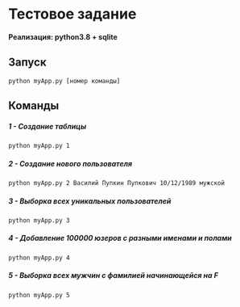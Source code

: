 # Тестовое задание

#### Реализация: python3.8 + sqlite

## Запуск

    python myApp.py [номер команды]

## Команды

##### 1 - Создание таблицы
    python myApp.py 1

##### 2 - Создание нового пользователя
    python myApp.py 2 Василий Пупкин Пупкович 10/12/1989 мужской

##### 3 - Выборка всех уникальных пользователей
    python myApp.py 3
    
##### 4 - Добавление 100000 юзеров с разными именами и полами
    python myApp.py 4

##### 5 - Выборка всех мужчин с фамилией начинающейся на F
    python myApp.py 5
